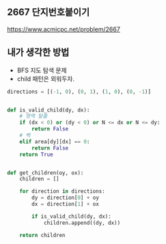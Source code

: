 ## 2667 단지번호붙이기

<https://www.acmicpc.net/problem/2667>

## 내가 생각한 방법

<!-- ![이미지](./img.png) -->

- BFS 지도 탐색 문제
- child 패턴은 외워두자.

```py
directions = [(-1, 0), (0, 1), (1, 0), (0, -1)]


def is_valid_child(dy, dx):
    # 영역 탈출
    if (dx < 0) or (dy < 0) or N <= dx or N <= dy:
        return False
    # 벽
    elif area[dy][dx] == 0:
        return False
    return True


def get_children(oy, ox):
    children = []

    for direction in directions:
        dy = direction[0] + oy
        dx = direction[1] + ox

        if is_valid_child(dy, dx):
            children.append((dy, dx))

    return children

```
